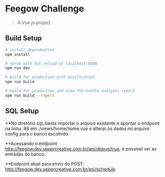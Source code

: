# Feegow Challenge

> A Vue.js project

## Build Setup

``` bash
# install dependencies
npm install

# serve with hot reload at localhost:8080
npm run dev

# build for production with minification
npm run build

# build for production and view the bundle analyzer report
npm run build --report
```

## SQL Setup

**No diretório sql, basta importar o arquivo existente e apontar o endpoint na linha :88 em ./views/home/home.vue e alterar os dados no arquivo config para o banco escolhido.

**Acessando o endpoint http://feegow.dev.uppercreative.com.br/api/debug/true, é possível ver as entradas do banco.

**Endpoint atual para envio do POST: http://feegow.dev.uppercreative.com.br/api/schedule

